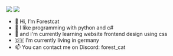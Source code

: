



<!---
<img src="https://github-readme-stats.vercel.app/api/top-langs/?username=forest-cat&show_icons=true&theme=tokyonight&hide_border=true">
--->
<img src="https://media.tenor.com/x8v1oNUOmg4AAAAd/rickroll-roll.gif">

<img src="https://github-readme-stats.vercel.app/api?username=forest-cat&count_private=true&include_all_commits=true&show_icons=true&theme=tokyonight&hide_border=true">

- 👋 Hi, I’m Forestcat
- 👀 I like programming with python and c#
- 🌱 and i'm currently learning website frontend design using css
- 🇩🇪 I’m currently living in germany
- 📫 You can contact me on Discord: forest_cat

<!---
forest-cat/forest-cat is a ✨ special ✨ repository because its `README.md` (this file) appears on your GitHub profile.
You can click the Preview link to take a look at your changes.
--->
